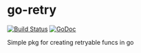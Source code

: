 # go-retry

[![Build Status](https://travis-ci.org/bernos/go-retry.svg)](https://travis-ci.org/bernos/go-retry)&nbsp;[![GoDoc](https://godoc.org/github.com/bernos/go-retry?status.svg)](https://godoc.org/github.com/bernos/go-retry)

Simple pkg for creating retryable funcs in go
